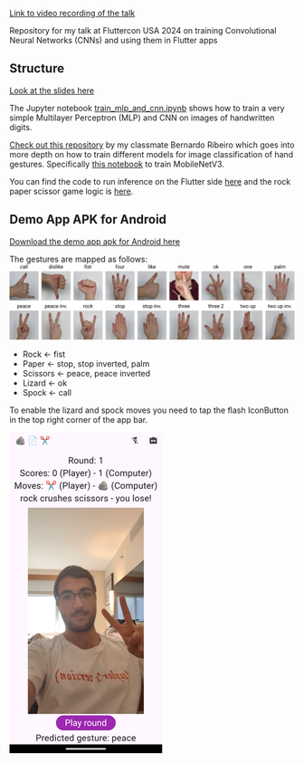 [Link to video recording of the talk](https://www.droidcon.com/2024/10/17/building-offline-ai-integrating-cnn-models-with-flutter-using-tensorflow-lite/)

Repository for my talk at Fluttercon USA 2024 on training Convolutional Neural Networks (CNNs) and using them in Flutter apps

## Structure

[Look at the slides here](https://docs.google.com/presentation/d/1GIUIr9eUbxv8lC88_TspRXKUvKRqUqiBQVOTXj53jBk/edit?usp=sharing)

The Jupyter notebook [train_mlp_and_cnn.ipynb](train_mlp_and_cnn.ipynb) shows how to train a very simple Multilayer Perceptron (MLP) and CNN on images of handwritten digits.

[Check out this repository](https://github.com/b-rbmp/cv-gesture-recognition) by my classmate Bernardo Ribeiro which goes into more depth on how to train different models for image classification of hand gestures. Specifically [this notebook](https://github.com/b-rbmp/cv-gesture-recognition/blob/main/mobilenetv3/train.ipynb) to train MobileNetV3.

You can find the code to run inference on the Flutter side [here](rock_paper_scissors_demo_app/lib/inference.dart) and the rock paper scissor game logic is [here](rock_paper_scissors_demo_app/lib/game_logic.dart).

## Demo App APK for Android

[Download the demo app apk for Android here](https://drive.google.com/file/d/1lYya_WIFTGu-Jdo66_Qy8HAh0nHBvXvY)



The gestures are mapped as follows:
![Gestures](gestures.jpg)
- Rock <- fist
- Paper <- stop, stop inverted, palm
- Scissors <- peace, peace inverted
- Lizard <- ok
- Spock <- call

To enable the lizard and spock moves you need to tap the flash IconButton in the top right corner of the app bar.

![Screenshot of demo app](demo_app_screenshot.png)
